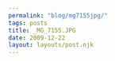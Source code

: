 ```yaml
---
permalink: "blog/mg7155jpg/"
tags: posts
title: _MG_7155.JPG
date: 2009-12-22
layout: layouts/post.njk
---
```


